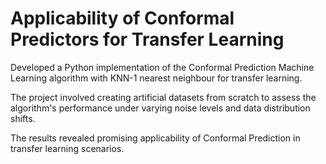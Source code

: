 # Applicability of Conformal Predictors for Transfer Learning

Developed a Python implementation of the Conformal Prediction Machine Learning algorithm with KNN-1 nearest neighbour for transfer learning. 

The project involved creating artificial datasets from scratch to assess the algorithm's performance under varying noise levels and data distribution shifts. 

The results revealed promising applicability of Conformal Prediction in transfer learning scenarios.
